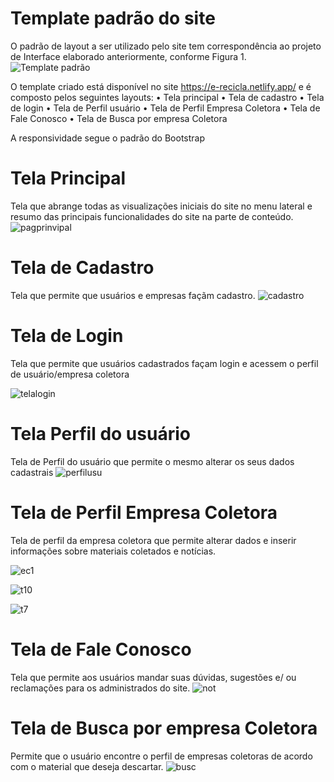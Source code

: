 # Template padrão do site

O padrão de layout a ser utilizado pelo site tem correspondência ao projeto de Interface elaborado anteriormente, conforme Figura 1.
![Template padrão](https://user-images.githubusercontent.com/102400680/173256411-525ae191-747f-4a43-9473-315c7fbd799c.png)

O template criado está disponível no site https://e-recicla.netlify.app/  e é composto pelos seguintes layouts: 
    • Tela principal
    • Tela de cadastro
    • Tela de login
    • Tela de Perfil usuário
    • Tela de Perfil Empresa Coletora
    • Tela de Fale Conosco
    • Tela de Busca por empresa Coletora

A responsividade segue o padrão do Bootstrap
# Tela Principal
Tela que abrange todas as visualizações iniciais do site no menu lateral e resumo das principais funcionalidades do site na parte de conteúdo.
![pagprinvipal](https://user-images.githubusercontent.com/102400680/173257132-c8965611-80ec-4c1f-b5eb-a8473e0e87e9.png)

# Tela de Cadastro
Tela que permite que usuários e empresas façãm cadastro.
![cadastro](https://user-images.githubusercontent.com/102400680/173257251-58bfc9aa-321c-4e64-9740-851ca122f24d.png)

# Tela de Login
Tela que permite que usuários cadastrados façam login e acessem o perfil de usuário/empresa coletora

![telalogin](https://user-images.githubusercontent.com/102400680/173257361-e352358e-f291-4ca6-875d-cdeee293cc40.png)

# Tela Perfil do usuário
Tela de Perfil do usuário que permite o mesmo alterar os seus dados cadastrais
![perfilusu](https://user-images.githubusercontent.com/102400680/173257493-d12e433b-8de5-4539-b089-213c1a059d6b.png)

# Tela de Perfil Empresa Coletora
Tela de perfil da empresa coletora que permite alterar dados e inserir informações sobre materiais coletados e notícias.

![ec1](https://user-images.githubusercontent.com/102400680/173257704-d0cec2b2-e0cb-4e45-b585-a4a68f96a214.png)

![t10](https://user-images.githubusercontent.com/102400680/173257733-bc530411-e92b-4de5-a14c-94720bf53fc6.png)

![t7](https://user-images.githubusercontent.com/102400680/173257756-0e691551-6830-4e66-b76d-77153f445e48.png)
 
# Tela de Fale Conosco
Tela que permite aos usuários mandar suas dúvidas, sugestões e/ ou reclamações para os administrados do site.
![not](https://user-images.githubusercontent.com/102400680/173257795-23f973c9-5fb9-4263-9130-87e30ce5763f.png)

# Tela de Busca por empresa Coletora
Permite que o usuário encontre o perfil de empresas coletoras de acordo com o material que deseja descartar.
![busc](https://user-images.githubusercontent.com/102400680/173257866-13ca348d-ff8d-4b9f-90fc-fbcfb732f56e.png)
